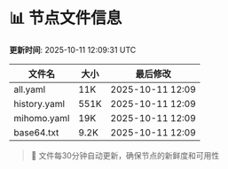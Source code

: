 # 📊 节点文件信息

**更新时间**: 2025-10-11 12:09:31 UTC

| 文件名 | 大小 | 最后修改 |
|--------|------|----------|
| all.yaml | 11K | 2025-10-11 12:09 |
| history.yaml | 551K | 2025-10-11 12:09 |
| mihomo.yaml | 19K | 2025-10-11 12:09 |
| base64.txt | 9.2K | 2025-10-11 12:09 |

> 🔄 文件每30分钟自动更新，确保节点的新鲜度和可用性
